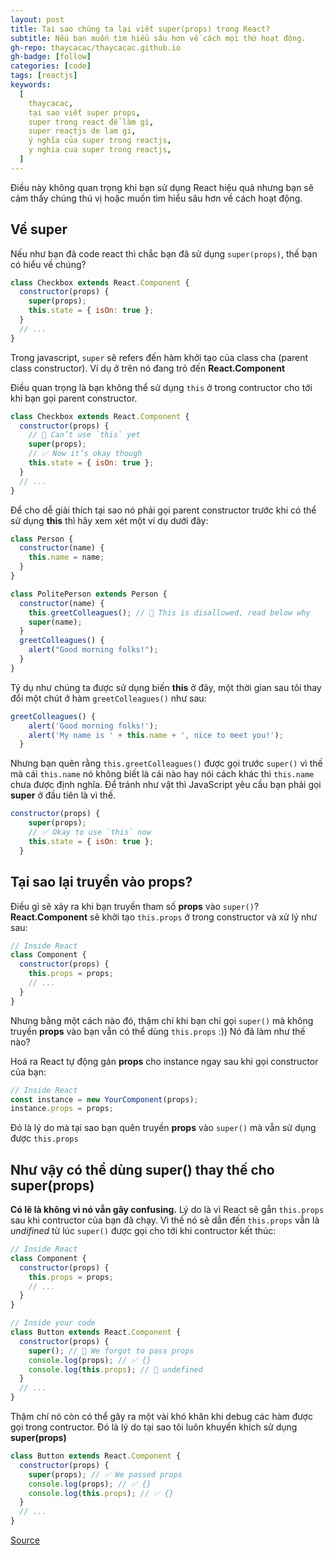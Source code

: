 ```yaml
---
layout: post
title: Tại sao chúng ta lại viết super(props) trong React?
subtitle: Nếu bạn muốn tìm hiểu sâu hơn về cách mọi thứ hoạt động.
gh-repo: thaycacac/thaycacac.github.io
gh-badge: [follow]
categories: [code]
tags: [reactjs]
keywords:
  [
    thaycacac,
    tại sao viết super props,
    super trong react để làm gì,
    super reactjs de lam gi,
    ý nghĩa của super trong reactjs,
    y nghia cua super trong reactjs,
  ]
---
```


Điều này không quan trọng khi bạn sử dụng React hiệu quả nhưng bạn sẽ cảm thấy chúng thú vị hoặc muốn tìm hiểu sâu hơn về cách hoạt động.

## Về super

Nếu như bạn đã code react thì chắc bạn đã sử dụng `super(props)`, thế bạn có hiểu về chúng?

```javascript
class Checkbox extends React.Component {
  constructor(props) {
    super(props);
    this.state = { isOn: true };
  }
  // ...
}
```

Trong javascript, `super` sẽ refers đến hàm khởi tạo của class cha (parent class constructor). Ví dụ ở trên nó đang trỏ đến **React.Component**

Điều quan trọng là bạn không thể sử dụng `this` ở trong contructor cho tới khi bạn gọi parent constructor.

```javascript
class Checkbox extends React.Component {
  constructor(props) {
    // 🔴 Can’t use `this` yet
    super(props);
    // ✅ Now it’s okay though
    this.state = { isOn: true };
  }
  // ...
}
```

Để cho dễ giải thích tại sao nó phải gọi parent constructor trước khi có thể sử dụng **this** thì hãy xem xét một ví dụ dưới đây:

```javascript
class Person {
  constructor(name) {
    this.name = name;
  }
}

class PolitePerson extends Person {
  constructor(name) {
    this.greetColleagues(); // 🔴 This is disallowed, read below why
    super(name);
  }
  greetColleagues() {
    alert("Good morning folks!");
  }
}
```

Tỷ dụ như chúng ta được sử dụng biến **this** ở đây, một thời gian sau tôi thay đổi một chút ở hàm `greetColleagues()` như sau:

```javascript
greetColleagues() {
    alert('Good morning folks!');
    alert('My name is ' + this.name + ', nice to meet you!');
  }
```

Nhưng bạn quên rằng `this.greetColleagues()` được gọi trước `super()` vì thế mà cái `this.name` nó không biết là cái nào hay nói cách khác thì `this.name` chưa được định nghĩa. Để tránh như vật thì JavaScript yêu cầu bạn phải gọi **super** ở đầu tiên là vì thế.

```javascript
constructor(props) {
    super(props);
    // ✅ Okay to use `this` now
    this.state = { isOn: true };
  }
```

## Tại sao lại truyền vào props?

Điều gì sẽ xảy ra khi bạn truyền tham số **props** vào `super()`? **React.Component** sẽ khởi tạo `this.props` ở trong constructor và xử lý như sau:

```javascript
// Inside React
class Component {
  constructor(props) {
    this.props = props;
    // ...
  }
}
```

Nhưng bằng một cách nào đó, thậm chí khi bạn chỉ gọi `super()` mà không truyền **props** vào bạn vẫn có thể dùng `this.props` :)) Nó đã làm như thế nào?

Hoá ra React tự động gán **props** cho instance ngay sau khi gọi constructor của bạn:

```javascript
// Inside React
const instance = new YourComponent(props);
instance.props = props;
```

Đó là lý do mà tại sao bạn quên truyền **props** vào `super()` mà vẫn sử dụng được `this.props`

## Như vậy có thể dùng super() thay thế cho super(props)

**Có lẽ là không vì nó vẫn gây confusing.** Lý do là vì React sẽ gắn `this.props` sau khi contructor của bạn đã chạy. Vì thế nó sẽ dẫn đến `this.props` vẫn là _undifined_ từ lúc `super()` được gọi cho tới khi contructor kết thúc:

```javascript
// Inside React
class Component {
  constructor(props) {
    this.props = props;
    // ...
  }
}

// Inside your code
class Button extends React.Component {
  constructor(props) {
    super(); // 😬 We forgot to pass props
    console.log(props); // ✅ {}
    console.log(this.props); // 😬 undefined
  }
  // ...
}
```

Thậm chí nó còn có thể gây ra một vài khó khăn khi debug các hàm được gọi trong contructor. Đó là lý do tại sao tôi luôn khuyến khích sử dụng **super(props)**

```javascript
class Button extends React.Component {
  constructor(props) {
    super(props); // ✅ We passed props
    console.log(props); // ✅ {}
    console.log(this.props); // ✅ {}
  }
  // ...
}
```

[Source](https://overreacted.io/why-do-we-write-super-props/)
